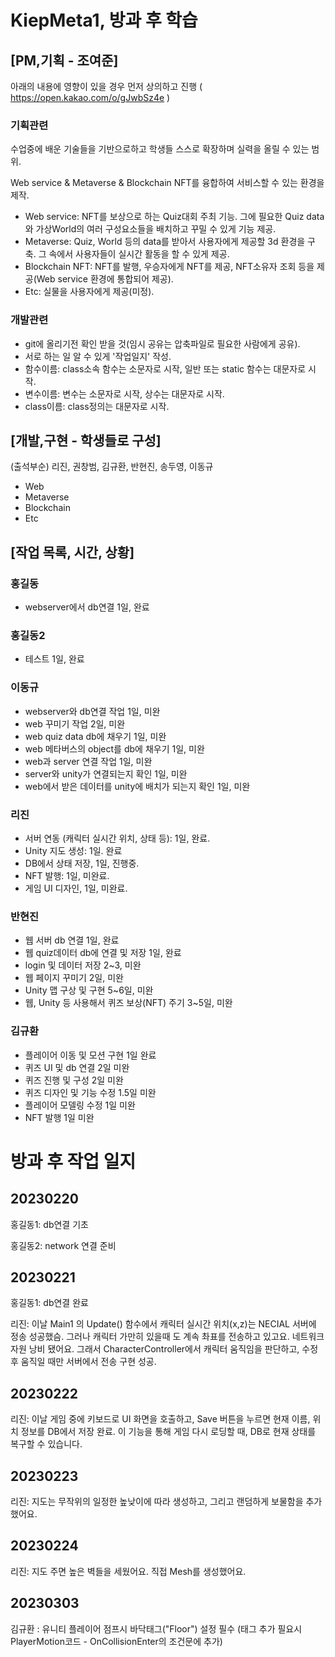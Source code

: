 # KiepMeta1, 방과 후 학습

## [PM,기획 - 조여준]
 
아래의 내용에 영향이 있을 경우 먼저 상의하고 진행
( https://open.kakao.com/o/gJwbSz4e )

### 기획관련
 수업중에 배운 기술들을 기반으로하고 학생들 스스로 확장하며 실력을 올릴 수 있는 범위.
 
 Web service & Metaverse & Blockchain NFT를 융합하여 서비스할 수 있는 환경을 제작.
- Web service: NFT를 보상으로 하는 Quiz대회 주최 기능. 그에 필요한 Quiz data와 가상World의 여러 구성요소들을 배치하고 꾸밀 수 있게 기능 제공.
- Metaverse: Quiz, World 등의 data를 받아서 사용자에게 제공할 3d 환경을 구축. 그 속에서 사용자들이 실시간 활동을 할 수 있게 제공.
- Blockchain NFT: NFT를 발행, 우승자에게 NFT를 제공, NFT소유자 조회 등을 제공(Web service 환경에 통합되어 제공).
- Etc: 실물을 사용자에게 제공(미정). 
 
 
### 개발관련
- git에 올리기전 확인 받을 것(임시 공유는 압축파일로 필요한 사람에게 공유).
- 서로 하는 일 알 수 있게 '작업일지' 작성.
- 함수이름: class소속 함수는 소문자로 시작, 일반 또는 static 함수는 대문자로 시작.
- 변수이름: 변수는 소문자로 시작, 상수는 대문자로 시작.
- class이름: class정의는 대문자로 시작.
 
## [개발,구현 - 학생들로 구성]
 (출석부순) 리진, 권창범, 김규환, 반현진, 송두영, 이동규
- Web
- Metaverse
- Blockchain
- Etc

## [작업 목록, 시간, 상황]
### 홍길동
- webserver에서 db연결 1일, 완료

### 홍길동2
- 테스트 1일, 완료

### 이동규
- webserver와 db연결 작업 1일, 미완
- web 꾸미기 작업 2일, 미완
- web quiz data db에 채우기 1일, 미완
- web 메타버스의 object를 db에 채우기 1일, 미완
- web과 server 연결 작업 1일, 미완
- server와 unity가 연결되는지 확인 1일, 미완
- web에서 받은 데이터를 unity에 배치가 되는지 확인 1일, 미완

### 리진
- 서버 연동 (캐릭터 실시간 위치, 상태 등): 1일, 완료.
- Unity 지도 생성: 1일. 완료
- DB에서 상태 저장, 1일, 진행중.
- NFT 발행: 1일, 미완료.
- 게임 UI 디자인, 1일, 미완료.

### 반현진
- 웹 서버 db 연결 1일, 완료
- 웹 quiz데이터 db에 연결 및 저장 1일, 완료
- login 및 데이터 저장 2~3, 미완 
- 웹 페이지 꾸미기 2일, 미완
- Unity 맵 구상 및 구현 5~6일, 미완
- 웹, Unity 등 사용해서 퀴즈 보상(NFT) 주기 3~5일, 미완

### 김규환
- 플레이어 이동 및 모션 구현 1일 완료
- 퀴즈 UI 및 db 연결 2일 미완 
- 퀴즈 진행 및 구성 2일 미완
- 퀴즈 디자인 및 기능 수정 1.5일 미완
- 플레이어 모델링 수정 1일 미완
- NFT 발행 1일 미완

# 방과 후 작업 일지

## 20230220
홍길동1: db연결 기초

홍길동2: network 연결 준비

## 20230221
홍길동1: db연결 완료

리진: 이날 Main1 의 Update() 함수에서 캐릭터 실시간 위치(x,z)는  NECIAL 서버에 정송 성공했슴.
   그러나 캐릭터 가만히 있을때 도 계속 촤표를 전송하고 있고요. 네트워크 자원 낭비 됐어요.
   그래서 CharacterController에서 캐릭터 움직임을 판단하고, 수정 후 움직일 때만 서버에서 전송 구현 성공. 

## 20230222
리진: 이날 게임 중에 키보드로 UI 화면을 호출하고, Save 버튼을 누르면 현재 이름, 위치 정보를 DB에서 저장 완료.
   이 기능을 통해 게임 다시 로딩할 때, DB로 현재 상태를 복구할 수 있습니다.
   
## 20230223
리진:  지도는 무작위의 일정한 높낮이에 따라 생성하고, 그리고 랜덤하게 보물함을 추가했어요. 

## 20230224
리진:  지도 주면 높은 벽들을 세웠어요. 직접 Mesh를 생성했어요.

## 20230303
김규환 : 유니티 플레이어 점프시 바닥태그("Floor") 설정 필수 (태그 추가 필요시 PlayerMotion코드 - OnCollisionEnter의 조건문에 추가)
